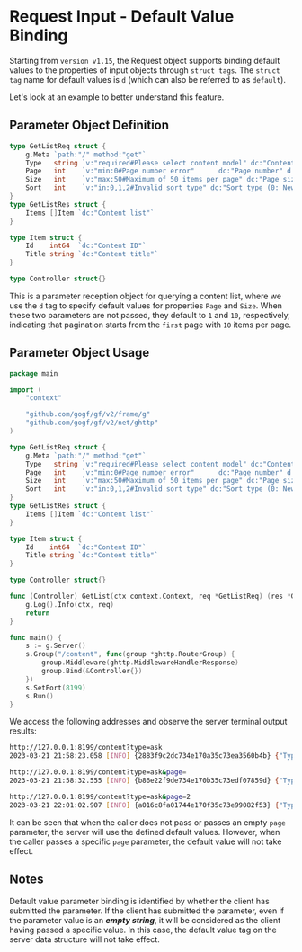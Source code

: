 # Request Input - Default Value Binding

Starting from `version v1.15`, the Request object supports binding default values to the properties of input objects through `struct tags`. The `struct tag` name for default values is `d` (which can also be referred to as `default`).

Let's look at an example to better understand this feature.

## Parameter Object Definition

```go
type GetListReq struct {
    g.Meta `path:"/" method:"get"`
    Type   string `v:"required#Please select content model" dc:"Content model"`
    Page   int    `v:"min:0#Page number error"      dc:"Page number" d:"1"`
    Size   int    `v:"max:50#Maximum of 50 items per page" dc:"Page size, maximum of 50" d:"10"`
    Sort   int    `v:"in:0,1,2#Invalid sort type" dc:"Sort type (0: Newest, default. 1: Active, 2: Popular)"`
}
type GetListRes struct {
    Items []Item `dc:"Content list"`
}

type Item struct {
    Id    int64  `dc:"Content ID"`
    Title string `dc:"Content title"`
}

type Controller struct{}
```

This is a parameter reception object for querying a content list, where we use the `d` tag to specify default values for properties `Page` and `Size`. When these two parameters are not passed, they default to `1` and `10`, respectively, indicating that pagination starts from the `first` page with `10` items per page.

## Parameter Object Usage

```go
package main

import (
    "context"

    "github.com/gogf/gf/v2/frame/g"
    "github.com/gogf/gf/v2/net/ghttp"
)

type GetListReq struct {
    g.Meta `path:"/" method:"get"`
    Type   string `v:"required#Please select content model" dc:"Content model"`
    Page   int    `v:"min:0#Page number error"      dc:"Page number" d:"1"`
    Size   int    `v:"max:50#Maximum of 50 items per page" dc:"Page size, maximum of 50" d:"10"`
    Sort   int    `v:"in:0,1,2#Invalid sort type" dc:"Sort type (0: Newest, default. 1: Active, 2: Popular)"`
}
type GetListRes struct {
    Items []Item `dc:"Content list"`
}

type Item struct {
    Id    int64  `dc:"Content ID"`
    Title string `dc:"Content title"`
}

type Controller struct{}

func (Controller) GetList(ctx context.Context, req *GetListReq) (res *GetListRes, err error) {
    g.Log().Info(ctx, req)
    return
}

func main() {
    s := g.Server()
    s.Group("/content", func(group *ghttp.RouterGroup) {
        group.Middleware(ghttp.MiddlewareHandlerResponse)
        group.Bind(&Controller{})
    })
    s.SetPort(8199)
    s.Run()
}
```

We access the following addresses and observe the server terminal output results:

```bash
http://127.0.0.1:8199/content?type=ask
2023-03-21 21:58:23.058 [INFO] {2883f9c2dc734e170a35c73ea3560b4b} {"Type":"ask","Page":1,"Size":10,"Sort":0}

http://127.0.0.1:8199/content?type=ask&page= 
2023-03-21 21:58:32.555 [INFO] {b86e22f9de734e170b35c73edf07859d} {"Type":"ask","Page":1,"Size":10,"Sort":0}

http://127.0.0.1:8199/content?type=ask&page=2 
2023-03-21 22:01:02.907 [INFO] {a016c8fa01744e170f35c73e99082f53} {"Type":"ask","Page":2,"Size":10,"Sort":0}
```

It can be seen that when the caller does not pass or passes an empty `page` parameter, the server will use the defined default values. However, when the caller passes a specific `page` parameter, the default value will not take effect.

## Notes

Default value parameter binding is identified by whether the client has submitted the parameter. If the client has submitted the parameter, even if the parameter value is an ***empty string***, it will be considered as the client having passed a specific value. In this case, the default value tag on the server data structure will not take effect.
